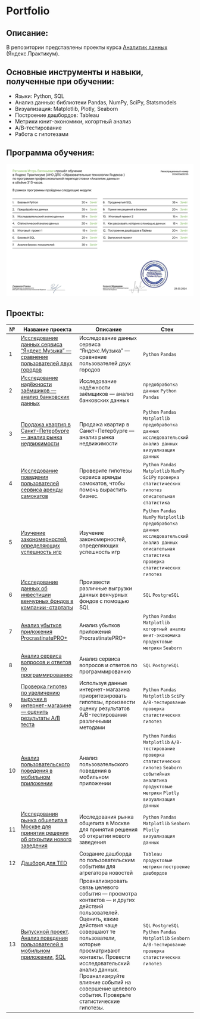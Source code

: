 # Portfolio

## Описание:
В репозитории представлены проекты курса [Аналитик данных](https://praktikum.yandex.ru/data-analyst/) (Яндекс.Практикум).

## Основные инструменты и навыки, полученные при обучении:
- Языки: Python, SQL
- Анализ данных: библиотеки Pandas, NumPy, SciPy, Statsmodels
- Визуализация: Matplotlib, Plotly, Seaborn
- Построение дашбордов: Tableau
- Метрики юнит-экономики, когортный анализ
- А/В-тестирование
- Работа с гипотезами

## Программа обучения:
![-](https://github.com/IgorRatnikov/portfolio/blob/master/diploma.jpg)

## Проекты:
| №| Название проекта | Описание                                                     | Стек           |  
|-----------|-------------------|------------------------------------------------------------------|-----------------------------------|
|1              |[Исследование данных сервиса “Яндекс.Музыка” — сравнение пользователей двух городов](01_big_cities_music/)|Исследование данных сервиса “Яндекс.Музыка” — сравнение пользователей двух городов|`Python` `Pandas`|
|2              |[Исследование надёжности заёмщиков — анализ банковских данных](02_analysis_of_bank_data/)|Исследование надёжности заёмщиков — анализ банковских данных|`предобработка данных` `Python` `Pandas`|
|3              |[Продажа квартир в Санкт-Петербурге — анализ рынка недвижимости](03_real_estate_market/)|Продажа квартир в Санкт-Петербурге — анализ рынка недвижимости|`Python` `Pandas` `Matplotlib` `предобработка данных` `исследовательский анализ данных` `визуализация данных`|
|4              |[Исследование поведения пользователей сервиса аренды самокатов](04_research_behavior_users_of_rental_service/)|Проверите гипотезы сервиса аренды самокатов, чтобы помочь вырастить бизнес.| `Python` `Pandas` `Matplotlib` `NumPy` `SciPy` `проверка статистических гипотез` `описательная статистика`|
|5              |[Изучение закономерностей, определяющих успешность игр](05_study_of_data_from_the_online_store_strimchik/)|Изучение закономерностей, определяющих успешность игр|`Python` `Pandas` `NumPy` `Matplotlib` `предобработка данных` `исследовательский анализ данных` `описательная статистика` `проверка статистических гипотез`|
|6              |[Исследование данных об инвестиции венчурных фондов в компании-стартапы](06_basic_sql/)|Произвести различные выгрузки данных венчурных фондов с помощью SQL|`SQL` `PostgreSQL`|
|7              |[Анализ убытков приложения ProcrastinatePRO+](07_marketing_analytics_of_the_entertainment_application_procrastinate/)|Анализ убытков приложения ProcrastinatePRO+|`Python` `Pandas` `Matplotlib` `когортный анализ` `юнит-экономика` `продуктовые метрики` `Seaborn`|
|8              |[Анализ сервиса вопросов и ответов по программированию](08_sql_advanced/)|Анализ сервиса вопросов и ответов по программированию|`SQL` `PostgreSQL`|
|9              |[Проверка гипотез по увеличению выручки в интернет-магазине — оценить результаты A/B теста](09_decision_making_in_business/)|Используя данные интернет-магазина приоритезировать гипотезы, произвести оценку результатов A/B-тестирования различными методами|`Python` `Pandas` `Matplotlib` `SciPy` `A/B-тестирование` `проверка статистических гипотез`|
|10             |[Анализ пользовательского поведения в мобильном приложении](10_event_analytics_mobile_app/)|Анализ пользовательского поведения в мобильном приложении|`Python` `Pandas` `Matplotlib` `A/B-тестирование` `проверка статистических гипотез` `Seaborn` `событийная аналитика` `продуктовые метрики` `Plotly` `визуализация данных`|
|11             |[Исследования рынка общепита в Москве для принятия решения об открытии нового заведения](11_catering_market/)|Исследования рынка общепита в Москве для принятия решения об открытии нового заведения|`Python` `Pandas` `Matplotlib` `Seaborn` `Plotly` `визуализация данных`|
|12             |[Дашборд для TED](https://public.tableau.com/app/profile/igor.ratnikov/viz/Yandex_project_17083679381390/Story?publish=yes)|Создание дашборда по пользовательским событиям для агрегатора новостей|`Tableau` `продуктовые метрики` `построение дашбордов`|
|13             |[Выпускной проект](13_graduation_project/). [Анализ поведения пользователей в мобильном приложении](https://github.com/IgorRatnikov/portfolio/blob/master/13_graduation_project/13_graduation_project_python.ipynb), [SQL](https://github.com/IgorRatnikov/portfolio/blob/master/13_graduation_project/13_graduation_project_sql.ipynb)|Проанализировать связь целевого события — просмотра контактов — и других действий пользователей. Оценить, какие действия чаще совершают те пользователи, которые просматривают контакты. Провести исследовательский анализ данных. Проанализируйте влияние событий на совершение целевого события. Проверьте статистические гипотезы.|`SQL` `PostgreSQL` `Python` `Pandas` `Matplotlib` `Seaborn` `A/B-тестирование` `проверка статистических гипотез`|